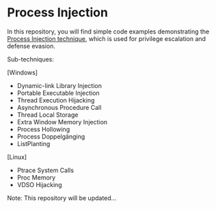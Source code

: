 # Process Injection
In this repository, you will find simple code examples demonstrating the [Process Injection technique](https://attack.mitre.org/techniques/T1055/), which is used for privilege escalation and defense evasion.

Sub-techniques:

[Windows]
- Dynamic-link Library Injection
- Portable Executable Injection
- Thread Execution Hijacking
- Asynchronous Procedure Call
- Thread Local Storage
- Extra Window Memory Injection
- Process Hollowing
- Process Doppelgänging
- ListPlanting

[Linux]
- Ptrace System Calls
- Proc Memory
- VDSO Hijacking

Note: This repository will be updated...
